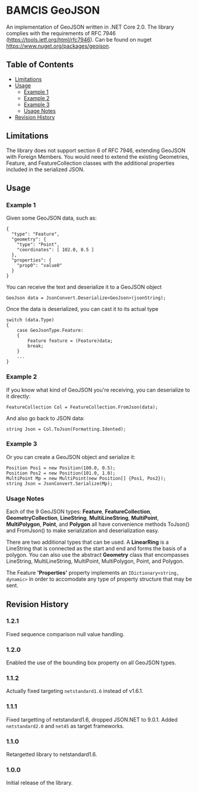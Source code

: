 # BAMCIS GeoJSON
An implementation of GeoJSON written in .NET Core 2.0. The library complies with the requirements of RFC 7946 (https://tools.ietf.org/html/rfc7946). Can be found on nuget https://www.nuget.org/packages/geojson.

## Table of Contents
- [Limitations](#limitations)
- [Usage](#usage)
  * [Example 1](#example-1)
  * [Example 2](#example-2)
  * [Example 3](#example-3)
  * [Usage Notes](#usage-notes)
- [Revision History](#revision-history)


## Limitations

The library does not support section 6 of RFC 7946, extending GeoJSON with Foreign Members. You would need to extend the existing Geometries, Feature, and FeatureCollection classes with the additional properties included in the serialized JSON.

## Usage

### Example 1

Given some GeoJSON data, such as:

    {
      "type": "Feature",
      "geometry": {
        "type": "Point",
        "coordinates": [ 102.0, 0.5 ]
      },
      "properties": {
        "prop0": "value0"
      }
    }

You can receive the text and deserialize it to a GeoJSON object

    GeoJson data = JsonConvert.Deserialize<GeoJson>(jsonString);

Once the data is deserialized, you can cast it to its actual type

    switch (data.Type)
    {
        case GeoJsonType.Feature:
        {
            Feature feature = (Feature)data;
            break;
        }
        ...
    }

### Example 2
If you know what kind of GeoJSON you're receiving, you can deserialize to it directly:

    FeatureCollection Col = FeatureCollection.FromJson(data);

And also go back to JSON data:

    string Json = Col.ToJson(Formatting.Idented);

### Example 3

Or you can create a GeoJSON object and serialize it:

    Position Pos1 = new Position(100.0, 0.5);
	Position Pos2 = new Position(101.0, 1.0);
	MultiPoint Mp = new MultiPoint(new Position[] {Pos1, Pos2});
	string Json = JsonConvert.Serialize(Mp);

### Usage Notes

Each of the 9 GeoJSON types: **Feature**, **FeatureCollection**, **GeometryCollection**, **LineString**, **MultiLineString**, **MultiPoint**, **MultiPolygon**,
**Point**, and **Polygon** all have convenience methods ToJson() and FromJson() to make serialization and deserialization easy.

There are two additional types that can be used. A **LinearRing** is a LineString that is connected as the start and end and forms
the basis of a polygon. You can also use the abstract **Geometry** class that encompasses LineString, MultiLineString, MultiPoint, MultiPolygon,
Point, and Polygon.

The Feature **'Properties'** property implements an `IDictionary<string, dynamic>` in order to accomodate any type of property structure that may 
be sent.

## Revision History

### 1.2.1
Fixed sequence comparison null value handling.

### 1.2.0
Enabled the use of the bounding box property on all GeoJSON types.

### 1.1.2
Actually fixed targeting `netstandard1.6` instead of v1.6.1.

### 1.1.1
Fixed targetting of netstandard1.6, dropped JSON.NET to 9.0.1. Added `netstandard2.0` and `net45` as target frameworks.

### 1.1.0
Retargetted library to netstandard1.6.

### 1.0.0
Initial release of the library.
